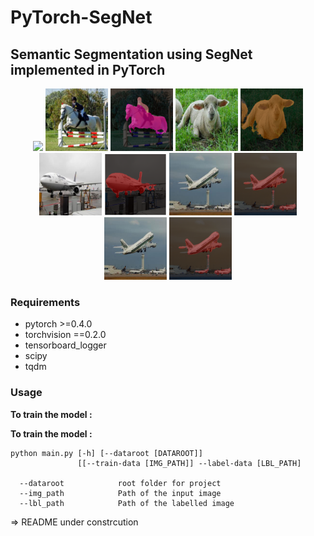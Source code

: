 # PyTorch-SegNet
## Semantic Segmentation using SegNet implemented in PyTorch

<p align="center">
<a href="https://www.youtube.com/watch?v=iXh9aCK3ubs" target="_blank"><img src="https://i.imgur.com/agvJOPF.gif" width="264"/></a>
<img src="images/i_3.jpg" width="100"/>
<img src="images/s3.png" width="100"/>
<img src="images/i_5.jpg" width="100"/>
<img src="images/s5.png" width="100"/>
<img src="images/i_0.jpg" width="100"/>
<img src="images/s0.png" width="100"/>
<img src="images/i_2.jpg" width="100"/>
<img src="images/s2.png" width="100"/>
<img src="images/i_2.jpg" width="100"/>
<img src="images/s2.png" width="100"/>
</p>


### Requirements

* pytorch >=0.4.0
* torchvision ==0.2.0
* tensorboard_logger
* scipy
* tqdm

### Usage

**To train the model :**

**To train the model :**

```
python main.py [-h] [--dataroot [DATAROOT]]
               [[--train-data [IMG_PATH]] --label-data [LBL_PATH]
 
  --dataroot            root folder for project
  --img_path            Path of the input image
  --lbl_path            Path of the labelled image
```

=> README under constrcution